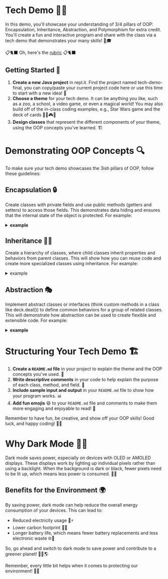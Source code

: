 # Tech Demo 🚀🌟

In this demo, you'll showcase your understanding of 3/4 pillars of OOP: Encapsulation, Inheritance, Abstraction, and Polymorphism for extra credit. You'll create a fun and interactive program and share with the class via a tech demo that demonstrates your many skills! 🎉🎓

📋🐈‍⬛ Oh, here's the [rubric](https://kyle1james.github.io/oopCapstone2023/rubric) 📋🐈‍⬛

## Getting Started 🏁

1. **Create a new Java project** in repl.it. Find the project named tech-demo-final, you can copy/paste your current project code here or use this time to start with a new idea! 🤖
2. **Choose a theme** for your tech demo. It can be anything you like, such as a zoo, a school, a video game, or even a magical world! You may also build off of the in-class coding examples, e.g., Star Wars game and the deck of cards 🦁🏫🎮🧙
3. **Design classes** that represent the different components of your theme, using the OOP concepts you've learned. 🏗

# Demonstrating OOP Concepts 🔍

To make sure your tech demo showcases the 3ish pillars of OOP, follow these guidelines:

## Encapsulation 🔒

Create classes with private fields and use public methods (getters and setters) to access those fields. This demonstrates data hiding and ensures that the internal state of the object is protected. For example:

<details>
  <summary><strong>example</strong></summary>
  
  <pre><code>
  // Encapsulation Example
  // Shape.java
  class Shape {
    // Encapsulation 
    private float area;

    // Encapsulation
    private float perimeter;
  }

  // Main.java
  public class Main {
    public static void main(String[] args) {
      // Create a Circle object with a radius of 5.0
      Circle circle = new Circle(5.0);
    }
  }
  </code></pre>
  Extension: try to make this code work while keeping area and perimeter encapsulated
</details>





## Inheritance 👨‍👧
Create a hierarchy of classes, where child classes inherit properties and behaviors from parent classes. This will show how you can reuse code and create more specialized classes using inheritance. For example:

<details>
  <summary>example</summary>
  
  <pre><code>
  // Inheritance Example
  // Shape.java
  class Shape {
    // method to calculate the area of the shape
    public double getArea();
    
    // method to calculate the perimeter of the shape
    public double getPerimeter();
  }
  
  // Circle.java
class Circle extends Shape {
  private double radius;

  public Circle(double radius) {
    this.radius = radius;
  }
 }
  
  // Main.java
  public class Main {
    public static void main(String[] args) {
      // Create a Circle object with a radius of 5.0
      Circle circle = new Circle(5.0);
    }
  }
  </code></pre>
  Extension: try to create the get methods!

</details>


## Abstraction 🎭
Implement abstract classes or interfaces (think custom methods in a class like deck.deal()) to define common behaviors for a group of related classes. This will demonstrate how abstraction can be used to create flexible and extensible code. For example:

<details>
  <summary><strong>example</strong></summary>
  
  <pre><code>
  // Shape.java
  class Shape {
    // method to calculate the area of the shape
    public double getArea();

    // method to calculate the perimeter of the shape
    public double getPerimeter();
  }
  
  // Circle.java
  class Circle extends Shape {
    private double radius;

    public Circle(double radius) {
      this.radius = radius;
    }
  }

  // Main.java
  public class Main {
    public static void main(String[] args) {
      // Create a Circle object with a radius of 5.0
      Circle circle = new Circle(5.0);
    }
  }
  </code></pre>
  Extension: try abstraction outside of main.java
</details>




# Structuring Your Tech Demo 🏗

1. **Create a `README.md` file** in your project to explain the theme and the OOP concepts you've used. 📝
2. **Write descriptive comments** in your code to help explain the purpose of each class, method, and field. 💬
3. **Include sample input and output** in your `README.md` file to show how your program works. 📊
4. **Add fun emojis** 😄 to your `README.md` file and comments to make them more engaging and enjoyable to read! 🎨

Remember to have fun, be creative, and show off your OOP skills! Good luck, and happy coding! 🚀🌟

# Why Dark Mode 🌃🌿

Dark mode saves power, especially on devices with OLED or AMOLED displays. These displays work by lighting up individual pixels rather than using a backlight. When the background is dark or black, fewer pixels need to be lit up, which means less power is consumed. 📱💡

## Benefits for the Environment 🌍

By saving power, dark mode can help reduce the overall energy consumption of your devices. This can lead to:

- Reduced electricity usage 🏡⚡
- Lower carbon footprint 🦶🌳
- Longer battery life, which means fewer battery replacements and less electronic waste 🌐🔋

So, go ahead and switch to dark mode to save power and contribute to a greener planet! 🌃🌿🌎

Remember, every little bit helps when it comes to protecting our environment! 🤗💚


